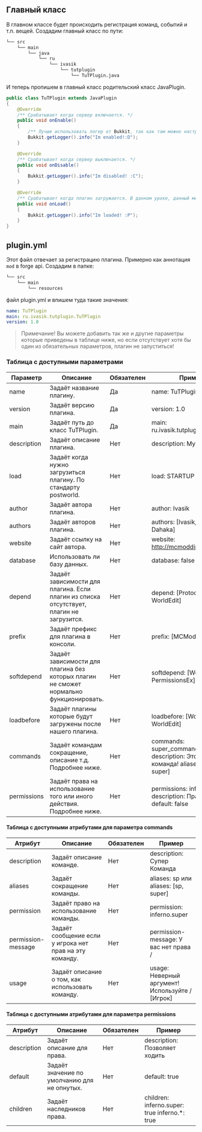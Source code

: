## Главный класс

В главном классе будет происходить регистрация команд, событий и т.п. вещей.
Создадим главный класс по пути:
```md
└── src    
    └── main
        └── java
            └── ru
                └── ivasik
                    └── tutplugin
                        └── TuTPlugin.java
```

И теперь пропишем в главный класс родительский класс JavaPlugin.

```java
public class TuTPlugin extends JavaPlugin
{
    @Override
    /** Срабатывает когда сервер включается. */
    public void onEnable()
    {
        /** Лучше использовать логер от Bukkit, так как там можно настроить цветовую схему, нежели в обычном логере. */
        Bukkit.getLogger().info("Im enabled!:D");
    }

    @Override
    /** Срабатывает когда сервер выключается. */
    public void onDisable()
    {
        Bukkit.getLogger().info("Im disabled! :C");
    }

    @Override
    /** Срабатывает когда плагин загружается. В данном уроке, данный метод не будет рассматриваться. */
    public void onLoad()
    {
        Bukkit.getLogger().info("Im loaded! :P");
    }
}
```

## plugin.yml

Этот файл отвечает за регистрацию плагина. Примерно как аннотация `mod` в forge api. Создадим в папке:
```md
└── src    
    └── main
        └── resources
```
файл plugin.yml и впишем туда такие значения:
```YAML
name: TuTPlugin
main: ru.ivasik.tutplugin.TuTPlugin
version: 1.0
```
> Примечание! Вы можете добавить так же и другие параметры которые приведены в таблице ниже, но если отсутствует хотя бы один из обязательных параметров, плагин не запуститься!

### Таблица с доступными параметрами

| Параметр    | Описание                                                                                 | Обязателен | Пример                                                                                             |
|-------------|------------------------------------------------------------------------------------------|------------|----------------------------------------------------------------------------------------------------|
| name        | Задаёт название плагину.                                                                 | Да         | name: TuTPlugin                                                                                    |
| version     | Задаёт версию плагина.                                                                   | Да         | version: 1.0                                                                                       |
| main        | Задаёт путь до класс TuTPlugin.                                                          | Да         | main: ru.ivasik.tutplugin.TuTPlugin                                                                |
| description | Задаёт описание плагина.                                                                 | Нет        | description: My Test Plugin                                                                        |
| load        | Задаёт когда нужно загрузиться плагину. По стандарту postworld.                          | Нет        | load: STARTUP                                                                                      |
| author      | Задаёт автора плагина.                                                                   | Нет        | author: Ivasik                                                                                     |
| authors     | Задаёт авторов плагина.                                                                  | Нет        | authors: [Ivasik, CMTV, Dahaka]                                                                    |
| website     | Задаёт ссылку на сайт автора.                                                            | Нет        | website: http://mcmodding.ru                                                                       |
| database    | Использовать ли базу данных.                                                             | Нет        | database: false                                                                                    |
| depend      | Задаёт зависимости для плагина. Если плагин из списка отсутствует, плагин не загрузится. | Нет        | depend: [ProtocolLib, WorldEdit]                                                                   |
| prefix      | Задаёт префикс для плагина в консоли.                                                    | Нет        | prefix: [MCModding]                                                                                |
| softdepend  | Задаёт зависимости для плагина без которых плагин не сможет нормально функционировать.   | Нет        | softdepend: [WorldGuard, PermissionsEx]                                                            |
| loadbefore  | Задаёт плагины которые будут загружены после нашего плагина.                             | Нет        | loadbefore: [WorldGurad, WorldEdit]                                                                |
| commands    | Задаёт командам сокращение, описание т.д. Подробнее ниже.                                | Нет        | commands:     super_command:         description: Это крутая команда!         aliases: [sp, super] |
| permissions | Задаёт права на использование того или иного действия. Подробнее ниже.                   | Нет        | permissions:          inferno.*:                  description: Право на всё         default: false |

#### Таблица с доступными атрибутами для параметра commands

| Атрибут            | Описание                                                | Обязателен | Пример                                                   |
|--------------------|---------------------------------------------------------|------------|----------------------------------------------------------|
| description        | Задаёт описание команде.                                | Нет        | description: Супер Команда                               |
| aliases            | Задаёт сокращение команды.                              | Нет        | aliases: sp  или aliases: [sp, super]                    |
| permission         | Задаёт право на использование команды.                  | Нет        | permission: inferno.super                                |
| permission-message | Задаёт сообщение если у игрока нет прав на эту команду. | Нет        | permission-message: У вас нет права /<permission>        |
| usage              | Задаёт описание о том, как использовать команду.        | Нет        | usage: Неверный аргумент! Используйте /<command> [Игрок] |

#### Таблица с доступными атрибутами для параметра permissions

| Атрибут     | Описание                                     | Обязателен | Пример                                                |
|-------------|----------------------------------------------|------------|-------------------------------------------------------|
| description | Задаёт описание для права.                   | Нет        | description: Позволяет ходить                         |
| default     | Задаёт значение по умолчанию для не опнутых. | Нет        | default: true                                         |
| children    | Задаёт наследников права.                    | Нет        | children:     inferno.super: true     inferno.*: true |
